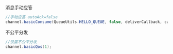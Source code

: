消息手动应答
```java
//手动应答 autoAck=false
channel.basicConsume(QueueUtils.HELLO_QUEUE, false, deliverCallback, cancelCallback);
```
不公平分发
```java
//设置不公平分发
channel.basicQos(1);
```
